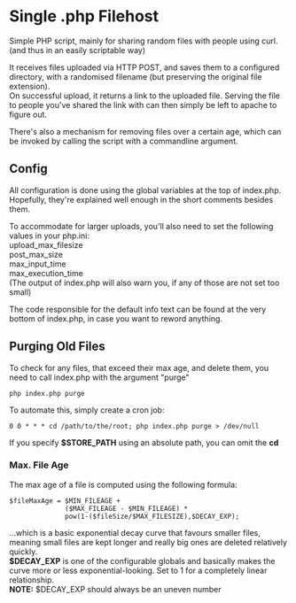 # Single .php Filehost
Simple PHP script, mainly for sharing random files with people using curl. (and thus in an easily scriptable way)

It receives files uploaded via HTTP POST, and saves them to a configured directory, with a randomised filename (but preserving the original file extension).  
On successful upload, it returns a link to the uploaded file. Serving the file to people you've shared the link with can then simply be left to apache to figure out.

There's also a mechanism for removing files over a certain age, which can be invoked by calling the script with a commandline argument.

## Config
All configuration is done using the global variables at the top of index.php. Hopefully, they're explained well enough in the short comments besides them.

To accommodate for larger uploads, you'll also need to set the following values in your php.ini:  
upload_max_filesize  
post_max_size  
max_input_time  
max_execution_time  
(The output of index.php will also warn you, if any of those are not set too small)

The code responsible for the default info text can be found at the very bottom of index.php, in case you want to reword anything.


## Purging Old Files
To check for any files, that exceed their max age, and delete them, you need to call index.php with the argument "purge"  
```
php index.php purge
```

To automate this, simply create a cron job:
```
0 0 * * * cd /path/to/the/root; php index.php purge > /dev/null
```
If you specify **$STORE_PATH** using an absolute path, you can omit the **cd**


### Max. File Age
The max age of a file is computed using the following formula:
```
$fileMaxAge = $MIN_FILEAGE +  
              ($MAX_FILEAGE - $MIN_FILEAGE) *  
              pow(1-($fileSize/$MAX_FILESIZE),$DECAY_EXP);
```
...which is a basic exponential decay curve that favours smaller files, meaning small files are kept longer and really big ones are deleted relatively quickly.  
**$DECAY_EXP** is one of the configurable globals and basically makes the curve more or less exponential-looking. Set to 1 for a completely linear relationship.  
**NOTE:** $DECAY_EXP should always be an uneven number
